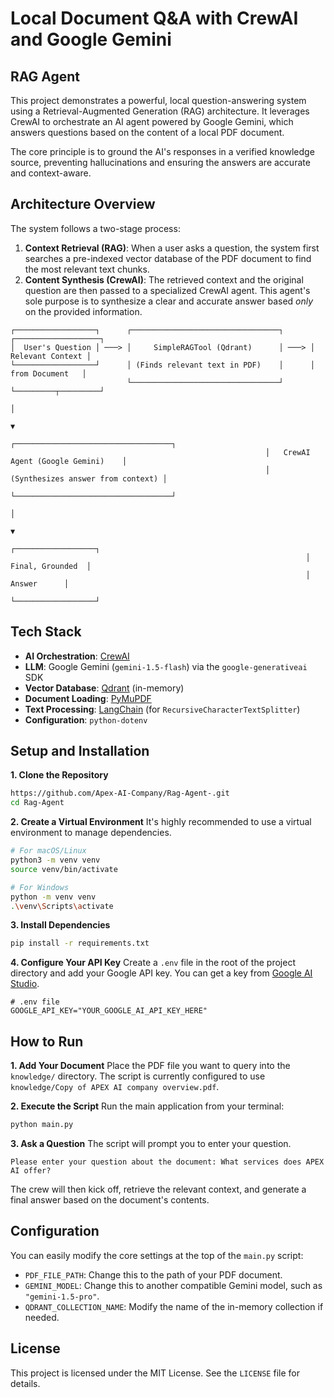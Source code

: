 # Local Document Q&A with CrewAI and Google Gemini 
## RAG Agent

This project demonstrates a powerful, local question-answering system using a Retrieval-Augmented Generation (RAG) architecture. It leverages CrewAI to orchestrate an AI agent powered by Google Gemini, which answers questions based on the content of a local PDF document.

The core principle is to ground the AI's responses in a verified knowledge source, preventing hallucinations and ensuring the answers are accurate and context-aware.

## Architecture Overview

The system follows a two-stage process:

1.  **Context Retrieval (RAG)**: When a user asks a question, the system first searches a pre-indexed vector database of the PDF document to find the most relevant text chunks.
2.  **Content Synthesis (CrewAI)**: The retrieved context and the original question are then passed to a specialized CrewAI agent. This agent's sole purpose is to synthesize a clear and accurate answer based *only* on the provided information.

```
┌──────────────────┐      ┌─────────────────────────────────┐      ┌───────────────────┐
│  User's Question │ ───> │     SimpleRAGTool (Qdrant)      │ ───> │  Relevant Context │
└──────────────────┘      │ (Finds relevant text in PDF)    │      │   from Document   │
                          └─────────────────────────────────┘      └─────────┬─────────┘
                                                                           │
                                                                           ▼
                                                         ┌───────────────────────────────────┐
                                                         │   CrewAI Agent (Google Gemini)    │
                                                         │ (Synthesizes answer from context) │
                                                         └───────────────────────────────────┘
                                                                           │
                                                                           ▼
                                                                  ┌──────────────────┐
                                                                  │ Final, Grounded  │
                                                                  │      Answer      │
                                                                  └──────────────────┘
```

## Tech Stack

*   **AI Orchestration**: [CrewAI](https://www.crewai.com/)
*   **LLM**: Google Gemini (`gemini-1.5-flash`) via the `google-generativeai` SDK
*   **Vector Database**: [Qdrant](https://qdrant.tech/) (in-memory)
*   **Document Loading**: [PyMuPDF](https://pymupdf.readthedocs.io/en/latest/)
*   **Text Processing**: [LangChain](https://www.langchain.com/) (for `RecursiveCharacterTextSplitter`)
*   **Configuration**: `python-dotenv`

## Setup and Installation

**1. Clone the Repository**
```bash
https://github.com/Apex-AI-Company/Rag-Agent-.git
cd Rag-Agent
```

**2. Create a Virtual Environment**
It's highly recommended to use a virtual environment to manage dependencies.
```bash
# For macOS/Linux
python3 -m venv venv
source venv/bin/activate

# For Windows
python -m venv venv
.\venv\Scripts\activate
```

**3. Install Dependencies**
```bash
pip install -r requirements.txt
```

**4. Configure Your API Key**
Create a `.env` file in the root of the project directory and add your Google API key. You can get a key from [Google AI Studio](https://aistudio.google.com/app/apikey).

```env
# .env file
GOOGLE_API_KEY="YOUR_GOOGLE_AI_API_KEY_HERE"
```

## How to Run

**1. Add Your Document**
Place the PDF file you want to query into the `knowledge/` directory. The script is currently configured to use `knowledge/Copy of APEX AI company overview.pdf`.

**2. Execute the Script**
Run the main application from your terminal:
```bash
python main.py
```

**3. Ask a Question**
The script will prompt you to enter your question.
```
Please enter your question about the document: What services does APEX AI offer?
```

The crew will then kick off, retrieve the relevant context, and generate a final answer based on the document's contents.

## Configuration

You can easily modify the core settings at the top of the `main.py` script:

*   `PDF_FILE_PATH`: Change this to the path of your PDF document.
*   `GEMINI_MODEL`: Change this to another compatible Gemini model, such as `"gemini-1.5-pro"`.
*   `QDRANT_COLLECTION_NAME`: Modify the name of the in-memory collection if needed.

## License

This project is licensed under the MIT License. See the `LICENSE` file for details.


